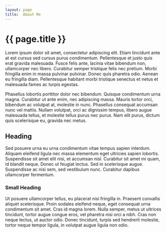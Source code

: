 ```yaml
---
layout: page
title:  About Me
---
```


{{ page.title }}
================

Lorem ipsum dolor sit amet, consectetur adipiscing elit. Etiam tincidunt
ante at est cursus sed cursus purus condimentum. Pellentesque et justo
quis erat gravida malesuada. Fusce felis ante, lacinia vitae bibendum
non, ullamcorper nec libero. Curabitur semper tristique felis nec
pretium. Morbi fringilla enim in massa pulvinar pulvinar. Donec quis
pharetra odio. Aenean eu fringilla diam.  Pellentesque habitant morbi
tristique senectus et netus et malesuada fames ac turpis egestas.

Phasellus lobortis porttitor dolor nec bibendum. Quisque condimentum
urna magna. Curabitur ut ante enim, nec adipiscing massa. Mauris tortor
orci, bibendum ac volutpat at, molestie in nunc. Phasellus consequat
accumsan nunc vel mattis. Nullam volutpat, orci ac dignissim tempus,
libero augue malesuada tellus, et molestie tellus purus nec purus. Nam
elit purus, dictum quis scelerisque eu, gravida nec metus.

Heading
-------

Sed posuere urna eu urna condimentum vitae tempus sapien interdum.
Aliquam eleifend ligula nec massa elementum eget ultricies sapien
lobortis. Suspendisse sit amet elit nisi, et accumsan nisl. Curabitur
sit amet mi quam, id blandit neque. Donec ut feugiat lectus. Sed in
scelerisque augue. Suspendisse ac nisi sem, sed vestibulum nunc.
Curabitur dapibus ullamcorper fermentum.

### Small Heading

Ut posuere ullamcorper tellus, eu placerat nisi fringilla in. Praesent
convallis aliquet scelerisque. Proin sodales eleifend neque, eget
consequat urna condimentum sit amet. Cras id magna lorem. Nulla semper,
metus ut ultrices tincidunt, tortor augue congue eros, vel pharetra nisi
orci a nibh. Cras non neque lectus, ut auctor odio. Donec tincidunt,
turpis sed hendrerit molestie, tortor neque tempor ligula, in volutpat
augue ligula non odio.

